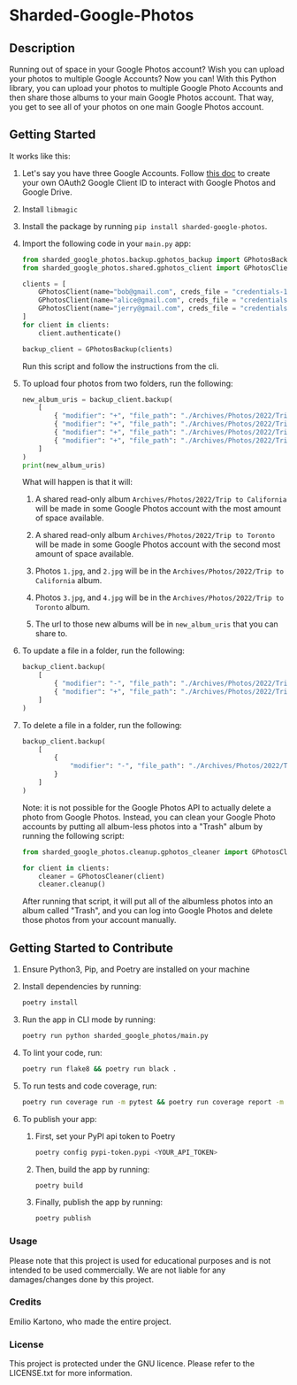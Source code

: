 # Sharded-Google-Photos

## Description

Running out of space in your Google Photos account? Wish you can upload your photos to multiple Google Accounts? Now you can! With this Python library, you can upload your photos to multiple Google Photo Accounts and then share those albums to your main Google Photos account. That way, you get to see all of your photos on one main Google Photos account.

## Getting Started

It works like this:

1. Let's say you have three Google Accounts. Follow [this doc](docs/create_client_id.md) to create your own OAuth2 Google Client ID to interact with Google Photos and Google Drive.

2. Install `libmagic`

3. Install the package by running `pip install sharded-google-photos`.

4. Import the following code in your `main.py` app:

    ```python
    from sharded_google_photos.backup.gphotos_backup import GPhotosBackup
    from sharded_google_photos.shared.gphotos_client import GPhotosClient

    clients = [
        GPhotosClient(name="bob@gmail.com", creds_file = "credentials-1.json", client_secret="client_secret.json"),
        GPhotosClient(name="alice@gmail.com", creds_file = "credentials-2.json", client_secret="client_secret.json"),
        GPhotosClient(name="jerry@gmail.com", creds_file = "credentials-3.json", client_secret="client_secret.json"),
    ]
    for client in clients:
        client.authenticate()

    backup_client = GPhotosBackup(clients)
    ```

    Run this script and follow the instructions from the cli.

5. To upload four photos from two folders, run the following:

    ```python
    new_album_uris = backup_client.backup(
        [
            { "modifier": "+", "file_path": "./Archives/Photos/2022/Trip to California/1.jpg" },
            { "modifier": "+", "file_path": "./Archives/Photos/2022/Trip to California/2.jpg" },
            { "modifier": "+", "file_path": "./Archives/Photos/2022/Trip to Toronto/3.jpg" },
            { "modifier": "+", "file_path": "./Archives/Photos/2022/Trip to Toronto/4.jpg" },
        ]
    )
    print(new_album_uris)
    ```

    What will happen is that it will:

    1. A shared read-only album `Archives/Photos/2022/Trip to California` will be made in some Google Photos account with the most amount of space available.

    2. A shared read-only album `Archives/Photos/2022/Trip to Toronto` will be made in some Google Photos account with the second most amount of space available.

    3. Photos `1.jpg`, and `2.jpg` will be in the `Archives/Photos/2022/Trip to California` album.

    4. Photos `3.jpg`, and `4.jpg` will be in the `Archives/Photos/2022/Trip to Toronto` album.

    5. The url to those new albums will be in `new_album_uris` that you can share to.

6. To update a file in a folder, run the following:

    ```python
    backup_client.backup(
        [
            { "modifier": "-", "file_path": "./Archives/Photos/2022/Trip to California/1.jpg" },
            { "modifier": "+", "file_path": "./Archives/Photos/2022/Trip to California/1.jpg" },
        ]
    )
    ```

7. To delete a file in a folder, run the following:

    ```python
    backup_client.backup(
        [
            {
                "modifier": "-", "file_path": "./Archives/Photos/2022/Trip to California/1.jpg",
            }
        ]
    )
    ```

    Note: it is not possible for the Google Photos API to actually delete a photo from Google Photos. Instead, you can clean your Google Photo accounts by putting all album-less photos into a "Trash" album by running the following script:

    ```python
    from sharded_google_photos.cleanup.gphotos_cleaner import GPhotosCleaner

    for client in clients:
        cleaner = GPhotosCleaner(client)
        cleaner.cleanup()
    ```

    After running that script, it will put all of the albumless photos into an album called "Trash", and you can log into Google Photos and delete those photos from your account manually.

## Getting Started to Contribute

1. Ensure Python3, Pip, and Poetry are installed on your machine

2. Install dependencies by running:

    ```bash
    poetry install
    ```

3. Run the app in CLI mode by running:

    ```bash
    poetry run python sharded_google_photos/main.py
    ```

4. To lint your code, run:

    ```bash
    poetry run flake8 && poetry run black .
    ```

5. To run tests and code coverage, run:

    ```bash
    poetry run coverage run -m pytest && poetry run coverage report -m
    ```

6. To publish your app:

    1. First, set your PyPI api token to Poetry

        ```bash
        poetry config pypi-token.pypi <YOUR_API_TOKEN>
        ```

    2. Then, build the app by running:

        ```bash
        poetry build
        ```

    3. Finally, publish the app by running:

        ```bash
        poetry publish
        ```

### Usage

Please note that this project is used for educational purposes and is not intended to be used commercially. We are not liable for any damages/changes done by this project.

### Credits

Emilio Kartono, who made the entire project.

### License

This project is protected under the GNU licence. Please refer to the LICENSE.txt for more information.
